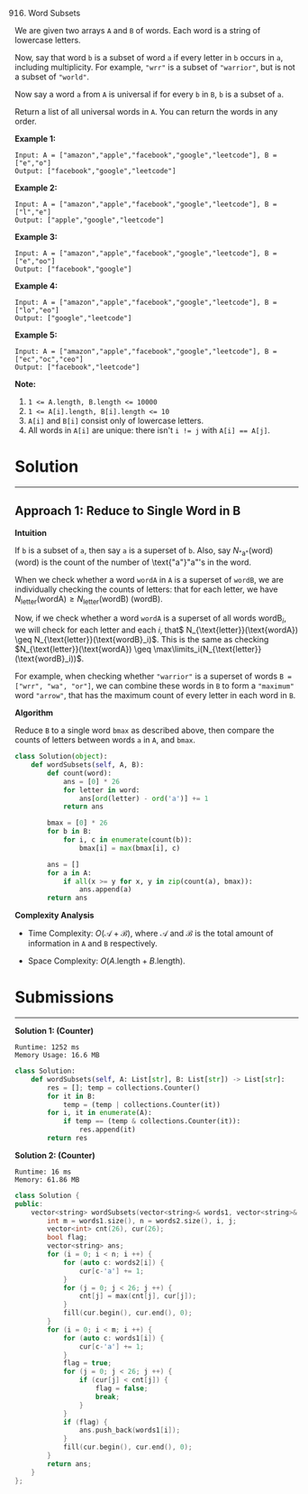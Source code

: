 916. Word Subsets

We are given two arrays `A` and `B` of words.  Each word is a string of lowercase letters.

Now, say that word `b` is a subset of word `a` if every letter in `b` occurs in `a`, including multiplicity.  For example, `"wrr"` is a subset of `"warrior"`, but is not a subset of `"world"`.

Now say a word `a` from `A` is universal if for every `b` in `B`, `b` is a subset of `a`. 

Return a list of all universal words in `A`.  You can return the words in any order.

 

**Example 1:**
```
Input: A = ["amazon","apple","facebook","google","leetcode"], B = ["e","o"]
Output: ["facebook","google","leetcode"]
```

**Example 2:**
```
Input: A = ["amazon","apple","facebook","google","leetcode"], B = ["l","e"]
Output: ["apple","google","leetcode"]
```

**Example 3:**
```
Input: A = ["amazon","apple","facebook","google","leetcode"], B = ["e","oo"]
Output: ["facebook","google"]
```

**Example 4:**
```
Input: A = ["amazon","apple","facebook","google","leetcode"], B = ["lo","eo"]
Output: ["google","leetcode"]
```

**Example 5:**
```
Input: A = ["amazon","apple","facebook","google","leetcode"], B = ["ec","oc","ceo"]
Output: ["facebook","leetcode"]
```

**Note:**

1. `1 <= A.length, B.length <= 10000`
1. `1 <= A[i].length, B[i].length <= 10`
1. `A[i]` and `B[i]` consist only of lowercase letters.
1. All words in `A[i]` are unique: there isn't `i != j` with `A[i] == A[j]`.

# Solution
---
## Approach 1: Reduce to Single Word in B
**Intuition**

If `b` is a subset of `a`, then say `a` is a superset of `b`. Also, say $N_{\text{"a"}}(\text{word})$ (word) is the count of the number of \text{"a"}"a"'s in the word.

When we check whether a word `wordA` in `A` is a superset of `wordB`, we are individually checking the counts of letters: that for each $\text{letter}$, we have $N_{\text{letter}}(\text{wordA}) \geq N_{\text{letter}}(\text{wordB})$ (wordB).

Now, if we check whether a word `wordA` is a superset of all words $\text{wordB}_i$, we will check for each letter and each $i$, that$ N_{\text{letter}}(\text{wordA}) \geq N_{\text{letter}}(\text{wordB}_i)$. This is the same as checking $N_{\text{letter}}(\text{wordA}) \geq \max\limits_i(N_{\text{letter}}(\text{wordB}_i))$.

For example, when checking whether `"warrior"` is a superset of words `B = ["wrr", "wa", "or"]`, we can combine these words in `B` to form a `"maximum"` word `"arrow"`, that has the maximum count of every letter in each word in `B`.

**Algorithm**

Reduce `B` to a single word `bmax` as described above, then compare the counts of letters between words `a` in `A`, and `bmax`.

```python
class Solution(object):
    def wordSubsets(self, A, B):
        def count(word):
            ans = [0] * 26
            for letter in word:
                ans[ord(letter) - ord('a')] += 1
            return ans

        bmax = [0] * 26
        for b in B:
            for i, c in enumerate(count(b)):
                bmax[i] = max(bmax[i], c)

        ans = []
        for a in A:
            if all(x >= y for x, y in zip(count(a), bmax)):
                ans.append(a)
        return ans
```

**Complexity Analysis**

* Time Complexity: $O(\mathcal{A} + \mathcal{B})$, where $\mathcal{A}$ and $\mathcal{B}$ is the total amount of information in `A` and `B` respectively.

* Space Complexity: $O(A\text{.length} + B\text{.length})$.

# Submissions
---
**Solution 1: (Counter)**
```
Runtime: 1252 ms
Memory Usage: 16.6 MB
```
```python
class Solution:
    def wordSubsets(self, A: List[str], B: List[str]) -> List[str]:
        res = []; temp = collections.Counter()
        for it in B:
            temp = (temp | collections.Counter(it))
        for i, it in enumerate(A):
            if temp == (temp & collections.Counter(it)):
                res.append(it)
        return res
```

**Solution 2: (Counter)**
```
Runtime: 16 ms
Memory: 61.86 MB
```
```c++
class Solution {
public:
    vector<string> wordSubsets(vector<string>& words1, vector<string>& words2) {
        int m = words1.size(), n = words2.size(), i, j;
        vector<int> cnt(26), cur(26);
        bool flag;
        vector<string> ans;
        for (i = 0; i < n; i ++) {
            for (auto c: words2[i]) {
                cur[c-'a'] += 1;
            }
            for (j = 0; j < 26; j ++) {
                cnt[j] = max(cnt[j], cur[j]);
            }
            fill(cur.begin(), cur.end(), 0);
        }
        for (i = 0; i < m; i ++) {
            for (auto c: words1[i]) {
                cur[c-'a'] += 1;
            }
            flag = true;
            for (j = 0; j < 26; j ++) {
                if (cur[j] < cnt[j]) {
                    flag = false;
                    break;
                }
            }
            if (flag) {
                ans.push_back(words1[i]);
            }
            fill(cur.begin(), cur.end(), 0);
        }
        return ans;
    }
};
```
